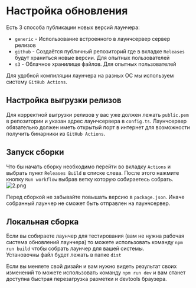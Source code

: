 # Настройка обновления

Есть 3 способа публикации новых версий лаунчера:

- `generic` - Использование встроенного в лаунчсервер сервер релизов
- `github` - Создаётся публичный репозиторий где в вкладке `Releases` будут храниться новые версии. Для опытных пользователей
- `s3` - Облачное хранилище файлов. Для опытных пользователей

Для удобной компиляции лаунчера на разных ОС мы используем систему `GitHub Actions`.

## Настройка выгрузки релизов

Для корректной выгрузки релизов у вас уже должен лежать `public.pem` в репозитории и указан адрес лаунчсервера в `config.ts`. 
Лаунчсервер обязательно должен иметь открытый порт в интернет для возможности получить бинарники из `GitHub Actions`.

## Запуск сборки

Что бы начать сборку необходимо перейти во вкладку `Actions` и выбрать пункт `Releases Build` в списке слева. После этого нажмите кнопку `Run workflow` выбрав ветку которую собираетесь собрать.
![2.png](/foto-github/2.webp)

Перед сборкой не забывайте повышать версию в `package.json`. Иначе собранный лаунчер не сможет быть отправлен на лаунчсервер.

## Локальная сборка

Если вы собираете лаунчер для тестирования (вам не нужна рабочая система обновлений лаунчера) то можете использовать команду `npm run build` чтобы собрать лаунчер для вашей системы.  
Установочны файл будет лежать в папке `dist`  

Если вы меняете свой дизайн и вам нужно видеть результат своих изменений то можете использовать команду `npm run dev` и вам станет доступна быстрая перезагрузка разметки и devtools браузера.